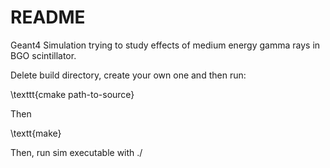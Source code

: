 # README
Geant4 Simulation trying to study effects of medium energy gamma rays in BGO scintillator.

Delete build directory, create your own one and then run:

\texttt{cmake path-to-source}

Then

\textt{make}

Then, run sim executable with ./
